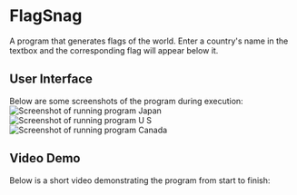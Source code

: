 # FlagSnag
A program that generates flags of the world. Enter a country's name in the textbox and the corresponding flag will appear below it.

## User Interface
Below are some screenshots of the program during execution:
![Screenshot of running program Japan](https://user-images.githubusercontent.com/97514020/152634383-f337b999-6a9c-4d0a-a852-ee9a09336ab1.png)
![Screenshot of running program U S](https://user-images.githubusercontent.com/97514020/152634442-3ca8d574-8c12-447a-a670-b546b2b8b1ba.png)
![Screenshot of running program Canada](https://user-images.githubusercontent.com/97514020/152634387-e9e9ceb2-85a1-4b78-af75-974f22ea594a.png)

## Video Demo
Below is a short video demonstrating the program from start to finish:
